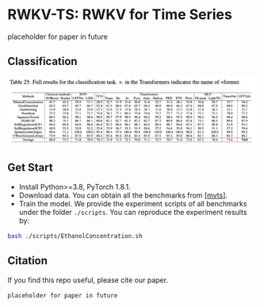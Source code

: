 # RWKV-TS: RWKV for Time Series

placeholder for paper in future

## Classification

![image](../pic/classification_result.png)

## Get Start

- Install Python>=3.8, PyTorch 1.8.1.
- Download data. You can obtain all the benchmarks from [[mvts](https://github.com/gzerveas/mvts_transformer)].
- Train the model. We provide the experiment scripts of all benchmarks under the folder `./scripts`. You can reproduce the experiment results by:

```bash
bash ./scripts/EthanolConcentration.sh
```

## Citation

If you find this repo useful, please cite our paper. 

```
placeholder for paper in future
```